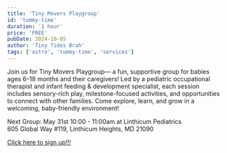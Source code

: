 ```yaml
---
title: 'Tiny Movers Playgroup'
id: 'tummy-time'
duration: '1 hour'
price: 'FREE'
pubDate: 2024-10-05
author: 'Tiny Tides Brah'
tags: ['astro', 'tummy-time', 'services']
---
```


Join us for Tiny Movers Playgroup— a fun, supportive group for babies ages 6–18 months and their caregivers! Led by a pediatric occupational therapist and infant feeding & development specialist, each session includes sensory-rich play, milestone-focused activities, and opportunities to connect with other families. Come explore, learn, and grow in a welcoming, baby-friendly environment!

<p class="font-semibold">
    Next Group: May 31st 10:00 - 11:00am at Linthicum Pediatrics <br/>
    605 Global Way #119, Linthicum Heights, MD 21090
</p>

<a class="text-lg cursor-pointer text-blue-500 hover:scale-[1.005] transition-all ease-in-out duration-150" 
href="https://docs.google.com/forms/d/18uC9neyJYczURw0cr26xJtiu5zjoFirCsMYO6yCz3yo" target="_blank"
rel="noopener noreferrer">
Click here to sign up!!!
</a>
